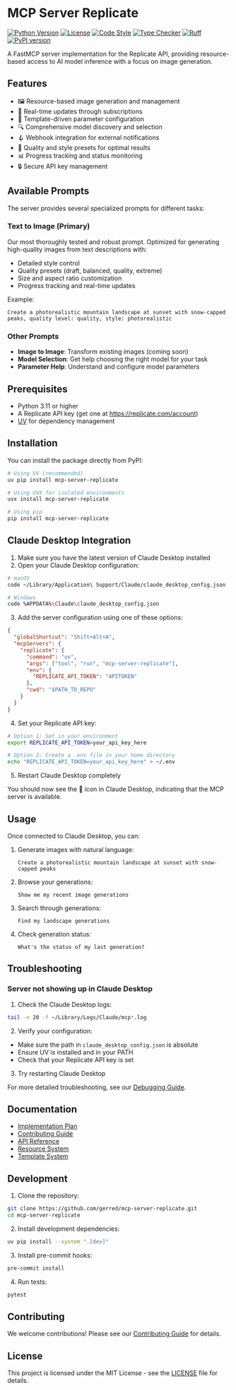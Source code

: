 # MCP Server Replicate

[![Python Version](https://img.shields.io/badge/python-3.11%2B-blue.svg)](https://www.python.org/downloads/)
[![License](https://img.shields.io/badge/license-MIT-green.svg)](LICENSE)
[![Code Style](https://img.shields.io/badge/code%20style-black-000000.svg)](https://github.com/psf/black)
[![Type Checker](https://img.shields.io/badge/type%20checker-mypy-blue.svg)](https://github.com/python/mypy)
[![Ruff](https://img.shields.io/badge/linter-ruff-red.svg)](https://github.com/astral-sh/ruff)
[![PyPI version](https://badge.fury.io/py/mcp-server-replicate.svg)](https://pypi.org/project/mcp-server-replicate/)

A FastMCP server implementation for the Replicate API, providing resource-based access to AI model inference with a focus on image generation.

## Features

- 🖼️ Resource-based image generation and management
- 🔄 Real-time updates through subscriptions
- 📝 Template-driven parameter configuration
- 🔍 Comprehensive model discovery and selection
- 🪝 Webhook integration for external notifications
- 🎨 Quality and style presets for optimal results
- 📊 Progress tracking and status monitoring
- 🔒 Secure API key management

## Available Prompts

The server provides several specialized prompts for different tasks:

### Text to Image (Primary)

Our most thoroughly tested and robust prompt. Optimized for generating high-quality images from text descriptions with:

- Detailed style control
- Quality presets (draft, balanced, quality, extreme)
- Size and aspect ratio customization
- Progress tracking and real-time updates

Example:

```
Create a photorealistic mountain landscape at sunset with snow-capped peaks, quality level: quality, style: photorealistic
```

### Other Prompts

- **Image to Image**: Transform existing images (coming soon)
- **Model Selection**: Get help choosing the right model for your task
- **Parameter Help**: Understand and configure model parameters

## Prerequisites

- Python 3.11 or higher
- A Replicate API key (get one at https://replicate.com/account)
- [UV](https://github.com/astral-sh/uv) for dependency management

## Installation

You can install the package directly from PyPI:

```bash
# Using UV (recommended)
uv pip install mcp-server-replicate

# Using UVX for isolated environments
uvx install mcp-server-replicate

# Using pip
pip install mcp-server-replicate
```

## Claude Desktop Integration

1. Make sure you have the latest version of Claude Desktop installed
2. Open your Claude Desktop configuration:

```bash
# macOS
code ~/Library/Application\ Support/Claude/claude_desktop_config.json

# Windows
code %APPDATA%\Claude\claude_desktop_config.json
```

3. Add the server configuration using one of these options:

```json
{
  "globalShortcut": "Shift+Alt+A",
  "mcpServers": {
    "replicate": {
      "command": "uv",
      "args": ["tool", "run", "mcp-server-replicate"],
      "env": {
        "REPLICATE_API_TOKEN": "APITOKEN"
      },
      "cwd": "$PATH_TO_REPO"
    }
  }
}
```

4. Set your Replicate API key:

```bash
# Option 1: Set in your environment
export REPLICATE_API_TOKEN=your_api_key_here

# Option 2: Create a .env file in your home directory
echo "REPLICATE_API_TOKEN=your_api_key_here" > ~/.env
```

5. Restart Claude Desktop completely

You should now see the 🔨 icon in Claude Desktop, indicating that the MCP server is available.

## Usage

Once connected to Claude Desktop, you can:

1. Generate images with natural language:

   ```
   Create a photorealistic mountain landscape at sunset with snow-capped peaks
   ```

2. Browse your generations:

   ```
   Show me my recent image generations
   ```

3. Search through generations:

   ```
   Find my landscape generations
   ```

4. Check generation status:
   ```
   What's the status of my last generation?
   ```

## Troubleshooting

### Server not showing up in Claude Desktop

1. Check the Claude Desktop logs:

```bash
tail -n 20 -f ~/Library/Logs/Claude/mcp*.log
```

2. Verify your configuration:

- Make sure the path in `claude_desktop_config.json` is absolute
- Ensure UV is installed and in your PATH
- Check that your Replicate API key is set

3. Try restarting Claude Desktop

For more detailed troubleshooting, see our [Debugging Guide](docs/debugging.md).

## Documentation

- [Implementation Plan](PLAN.md)
- [Contributing Guide](CONTRIBUTING.md)
- [API Reference](docs/api.md)
- [Resource System](docs/resources.md)
- [Template System](docs/templates.md)

## Development

1. Clone the repository:

```bash
git clone https://github.com/gerred/mcp-server-replicate.git
cd mcp-server-replicate
```

2. Install development dependencies:

```bash
uv pip install --system ".[dev]"
```

3. Install pre-commit hooks:

```bash
pre-commit install
```

4. Run tests:

```bash
pytest
```

## Contributing

We welcome contributions! Please see our [Contributing Guide](CONTRIBUTING.md) for details.

## License

This project is licensed under the MIT License - see the [LICENSE](LICENSE) file for details.
